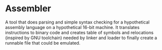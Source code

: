 # Assembler

A tool that does parsing and simple syntax checking for a hypothetical assembly language on a hypothetical 16-bit machine.
It translates instructions to binary code and creates table of symbols and relocations (inspired by GNU toolchain) needed by linker and loader to finally create a runnable file that could be emulated. 
